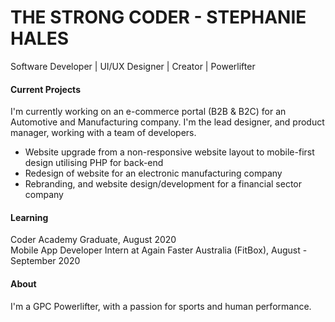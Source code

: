 
# THE STRONG CODER - STEPHANIE HALES

Software Developer  |  UI/UX Designer  |  Creator | Powerlifter 

#### Current Projects
I'm currently working on an e-commerce portal (B2B & B2C) for an Automotive and Manufacturing company. I'm the lead designer, and product manager, working with a team of developers. 

- Website upgrade from a non-responsive website layout to mobile-first design utilising PHP for back-end
- Redesign of website for an electronic manufacturing company
- Rebranding, and website design/development for a financial sector company 

#### Learning
Coder Academy Graduate, August 2020
<br>
Mobile App Developer Intern at Again Faster Australia (FitBox), August - September 2020

#### About
I'm a GPC Powerlifter, with a passion for sports and human performance. 
